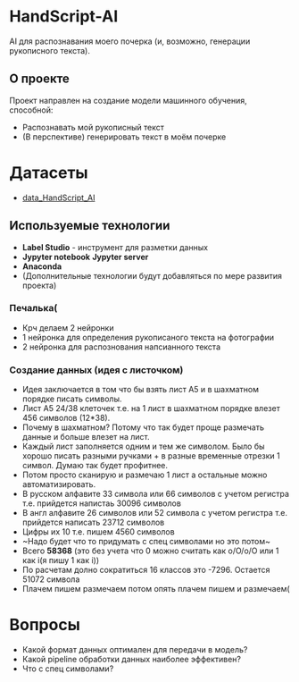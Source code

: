 # HandScript-AI
AI для распознавания моего почерка (и, возможно, генерации рукописного текста).

## О проекте
Проект направлен на создание модели машинного обучения, способной:
- Распознавать мой рукописный текст
- (В перспективе) генерировать текст в моём почерке

# Датасеты
- [data_HandScript_AI](https://drive.google.com/drive/folders/17Wfp3kLH8beWT5GRcoV5iwuVch_BtTu1?usp=sharing)

## Используемые технологии
- **Label Studio** - инструмент для разметки данных
- **Jypyter notebook** **Jypyter server**
- **Anaconda**
- (Дополнительные технологии будут добавляться по мере развития проекта)

### Печалька(
- Крч делаем 2 нейронки 
- 1 нейронка для определения рукописаного текста на фотографии
- 2 нейронка для распознования напсианного текста 

### Создание данных (идея с листочком)
- Идея заключается в том что бы взять лист A5 и в шахматном порядке писать символы.
- Лист A5 24/38 клеточек т.е. на 1 лист в шахматном порядке влезет 456 символов (12*38).
- Почему в шахматном? Потому что так будет проще размечать данные и больше влезет на лист.
- Каждый лист заполняется одним и тем же символом. Было бы хорошо писать разными ручками + в разные временные отрезки 1 символ. Думаю так будет профитнее.
- Потом просто сканирую и размечаю 1 лист а остальные можно автоматизировать.
- В русском алфавите 33 символа или 66 символов с учетом регистра т.е. прийдется напистаь 30096 символов
- В англ алфавите 26 символов или 52 символа с учетом регистра т.е. прийдется написать 23712 символов
- Цифры их 10 т.е. пишем 4560 символов
- ~Надо будет что то придумать с спец символами но это потом~
- Всего **58368** (это без учета что 0 можно считать как o/O/о/О или 1 как i(я пишу 1 как i))
- По расчетам долно сократиться 16 классов это -7296. Остается 51072 символа
- Плачем пишем размечаем потом опять плачем пишем и размечаем(

# Вопросы
- Какой формат данных оптимален для передачи в модель?
- Какой pipeline обработки данных наиболее эффективен?
- Что с спец символами?
